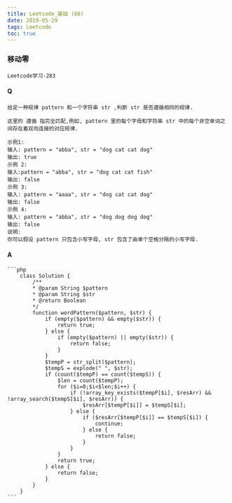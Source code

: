 ```yaml
---
title: Leetcode_基础 (66)
date: 2019-05-29
tags: Leetcode
toc: true
---
```


### 移动零
    Leetcode学习-283

<!-- more -->

#### Q
    给定一种规律 pattern 和一个字符串 str ,判断 str 是否遵循相同的规律.

    这里的 遵循 指完全匹配,例如, pattern 里的每个字母和字符串 str 中的每个非空单词之间存在着双向连接的对应规律.

    示例1:
    输入: pattern = "abba", str = "dog cat cat dog"
    输出: true
    示例 2:
    输入:pattern = "abba", str = "dog cat cat fish"
    输出: false
    示例 3:
    输入: pattern = "aaaa", str = "dog cat cat dog"
    输出: false
    示例 4:
    输入: pattern = "abba", str = "dog dog dog dog"
    输出: false
    说明:
    你可以假设 pattern 只包含小写字母, str 包含了由单个空格分隔的小写字母.  

#### A
    ```php
        class Solution {
            /**
            * @param String $pattern
            * @param String $str
            * @return Boolean
            */
            function wordPattern($pattern, $str) {
                if (empty($pattern) && empty($str)) {
                    return true;
                } else {
                    if (empty($pattern) || empty($str)) {
                        return false;
                    }
                }
                $tempP = str_split($pattern);
                $tempS = explode(" ", $str);
                if (count($tempP) == count($tempS)) {
                    $len = count($tempP);
                    for ($i=0;$i<$len;$i++) {
                        if (!array_key_exists($tempP[$i], $resArr) && !array_search($tempS[$i], $resArr)) {
                            $resArr[$tempP[$i]] = $tempS[$i];
                        } else {
                            if ($resArr[$tempP[$i]] == $tempS[$i]) {
                                continue;
                            } else {
                                return false;
                            }
                        }
                    }
                    return true;
                } else {
                    return false;
                }
            }
        }
    ```
